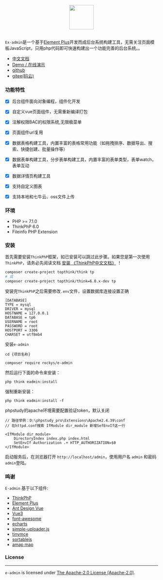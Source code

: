 <div align="center">
    <img src="https://www.ex-admin.com/cms/logo.jpg" height="80"> 
</div>
<br>
<p align=""><code>Ex-admin</code>是一个基于<a href="https://www.laravel-admin.org/" target="_blank">Element Plus</a>开发而成后台系统构建工具，无需关注页面模板JavaScript，只用php代码即可快速构建出一个功能完善的后台系统。。</p>


- [中文文档](https://www.ex-admin.com/index/docs)
- [Demo / 在线演示](https://demo.ex-admin.com)
- [github](https://github.com/rocky-git/E-admin)
- [gitee(码云)](https://gitee.com/rocky-git/eadmin)





### 功能特性

- [x] 后台组件面向对象编程，组件化开发
- [x] 自定义vue页面组件，无需重新编译打包
- [x] 注解权限BAC的权限系统,无限极菜单
- [x] 页面组件url复用
- [x] 数据表格构建工具，内置丰富的表格常用功能（如拖拽排序、数据导出、搜索、快捷创建、批量操作等）
- [x] 数据表单构建工具，分步表单构建工具，内置丰富的表单类型，表单watch，表单互动
- [x] 数据详情页构建工具
- [x] 支持自定义图表
- [x] 支持本地和七牛云、oss文件上传


### 环境
 - PHP >= 7.1.0
 - ThinkPhP 6.0
 - Fileinfo PHP Extension

### 安装


首先需要安装`ThinkPhP`框架，如已安装可以跳过此步骤。如果您是第一次使用`ThinkPhP`，请务必先阅读文档 [安装 《ThinkPhP中文文档》](https://www.kancloud.cn/manual/thinkphp6_0/1037481) ！
```bash
composer create-project topthink/think tp
# 或
composer create-project topthink/think=6.0.x-dev tp
```

安装完`ThinkPhP`之后需要修改`.env`文件，设置数据库连接设置正确

```dotenv
[DATABASE]
TYPE = mysql
DRIVER = mysql
HOSTNAME = 127.0.0.1
DATABASE = tp6
USERNAME = root
PASSWORD = root
HOSTPORT = 3306
CHARSET = utf8mb4
```

安装`e-admin`


```
cd {项目名称}

composer require rockys/e-admin
```

然后运行下面的命令来安装：

```
php think eadmin:install
```

强制重新安装：

```
php think eadmin:install -f
```

phpstudy的apache环境需要配置验证token，默认关闭
```dotenv
// 路径举例：D:\phpstudy_pro\Extensions\Apache2.4.39\conf
// 在httpd.conf搜索 IfModule dir_module 新增SefEnvIf这一行

<IfModule dir_module>
    DirectoryIndex index.php index.html
    SetEnvIf Authorization .+ HTTP_AUTHORIZATION=$0
</IfModule>
```

启动服务后，在浏览器打开 `http://localhost/admin`，使用用户名 `admin` 和密码 `admin`登陆。




### 鸣谢
`E-admin` 基于以下组件:

+ [ThinkPhP](http://www.thinkphp.cn/)
+ [Element Plus](https://element-plus.gitee.io/)
+ [Ant Design Vue](https://2x.antdv.com/)
+ [Vue3](https://cn.vuejs.org/)
+ [font-awesome](http://fontawesome.io)
+ [echarts](https://echarts.apache.org/)
+ [simple-uploader.js](https://github.com/simple-uploader/Uploader)
+ [tinymce](https://www.tiny.cloud/)
+ [sortablejs](http://www.sortablejs.com/)
+ [amap map](https://www.amap.com/)


### License
------------
`e-admin` is licensed under [The Apache-2.0 License (Apache-2.0)](LICENSE).
